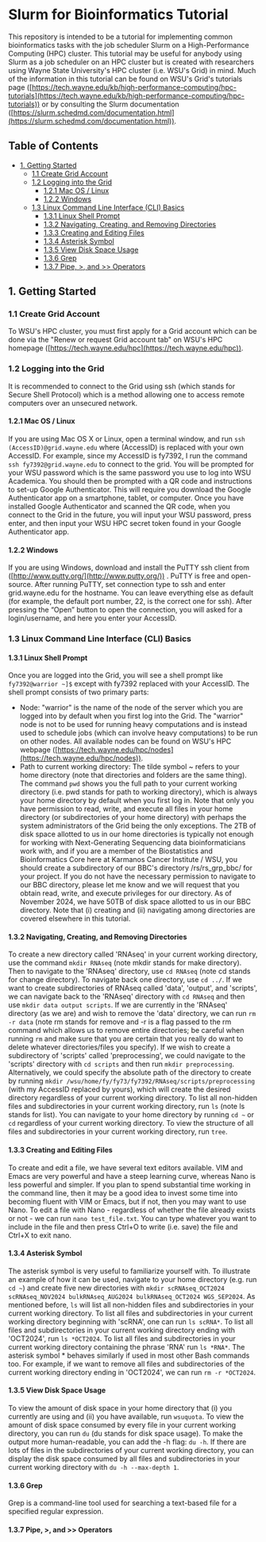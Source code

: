 # Slurm for Bioinformatics Tutorial

This repository is intended to be a tutorial for implementing common bioinformatics tasks with the job scheduler Slurm on a High-Performance Computing (HPC) cluster. This tutorial may be useful for anybody using Slurm as a job scheduler on an HPC cluster but is created with researchers using Wayne State University's HPC cluster (i.e. WSU's Grid) in mind. Much of the information in this tutorial can be found on WSU's Grid's tutorials page ([https://tech.wayne.edu/kb/high-performance-computing/hpc-tutorials](https://tech.wayne.edu/kb/high-performance-computing/hpc-tutorials)) or by consulting the Slurm documentation ([https://slurm.schedmd.com/documentation.html](https://slurm.schedmd.com/documentation.html)).

## Table of Contents
- [1. Getting Started](#getting-started)
   - [1.1 Create Grid Account](#create-account)
   - [1.2 Logging into the Grid](#logging-in)
      - [1.2.1 Mac OS / Linux](#logging-in-mac-linux)
      - [1.2.2 Windows](#logging-in-windows)
   - [1.3 Linux Command Line Interface (CLI) Basics](#basics)
      - [1.3.1 Linux Shell Prompt](#shell-prompt)
      - [1.3.2 Navigating, Creating, and Removing Directories](#navigating)
      - [1.3.3 Creating and Editing Files](#editing)
      - [1.3.4 Asterisk Symbol](#asterisk)
      - [1.3.5 View Disk Space Usage](#disk-space)
      - [1.3.6 Grep](#grep)
      - [1.3.7 Pipe, >, and >> Operators](#operators)


<a name="getting-started"></a>
## 1. Getting Started
<a name="create-account"></a>
### 1.1 Create Grid Account
To WSU's HPC cluster, you must first apply for a Grid account which can be done via the "Renew or request Grid account tab" on WSU's HPC homepage ([https://tech.wayne.edu/hpc](https://tech.wayne.edu/hpc)).

<a name="logging-in"></a>
### 1.2 Logging into the Grid
It is recommended to connect to the Grid using ssh (which stands for Secure Shell Protocol) which is a method allowing one to access remote computers over an unsecured network.
<a name="logging-in-mac-linux"></a>
#### 1.2.1 Mac OS / Linux
If you are using Mac OS X or Linux, open a terminal window, and run `ssh (AccessID)@grid.wayne.edu` where (AccessID) is replaced with your own AccessID. For example, since my AccessID is fy7392, I run the command `ssh fy7392@grid.wayne.edu` to connect to the grid. You will be prompted for your WSU password which is the same password 
you use to log into WSU Academica. You should then be prompted with a QR code and instructions
to set-up Google Authenticator. This will require you download the Google Authenticator app
on a smartphone, tablet, or computer. Once you have installed Google Authenticator and scanned the QR 
code, when you connect to the Grid in the future, you will input your WSU password, press enter, 
and then input your WSU HPC secret token found in your Google Authenticator app.

<a name="logging-in-windows"></a>
#### 1.2.2 Windows
If you are using Windows, download and install the PuTTY ssh client from
([http://www.putty.org/](http://www.putty.org/)) . PuTTY is free and open-source. After running
PuTTY, set connection type to ssh and enter grid.wayne.edu for the
hostname. You can leave everything else as default (for example, the default
port number, 22, is the correct one for ssh). After pressing the “Open”
button to open the connection, you will asked for a login/username, and
here you enter your AccessID.

<a name="basics"></a>
### 1.3 Linux Command Line Interface (CLI) Basics
<a name="shell-prompt"></a>
#### 1.3.1 Linux Shell Prompt
Once you are logged into the Grid, you will see a shell prompt like `fy7392@warrior ~]$` except with fy7392 replaced with your AccessID. The shell prompt consists of two primary parts:
  * Node: "warrior" is the name of the node of the server which you are logged into by default when you first log into the Grid. The "warrior" node is not to be used for running heavy computations and is instead used to schedule jobs (which can involve heavy computations) to be run on other nodes. All available nodes can be found on WSU's HPC webpage ([https://tech.wayne.edu/hpc/nodes](https://tech.wayne.edu/hpc/nodes)).
  * Path to current working directory: The tilde symbol ~ refers to your home directory (note that directories and folders are the same thing). The command `pwd` shows you the full path to your current working directory (i.e. pwd stands for path to working directory), which is always your home directory by default when you first log in. Note that only you have permission to read, write, and execute all files in your home directory (or subdirectories of your home directory) with perhaps the system administrators of the Grid being the only exceptions. The 2TB of disk space allotted to us in our home directories is typically not enough for working with Next-Generating Sequencing data bioinformaticians work with, and if you are a member of the Biostatistics and Bioinformatics Core here at Karmanos Cancer Institute / WSU, you should create a subdirectory of our BBC's directory /rs/rs_grp_bbc/ for your project. If you do not have the necessary permission to navigate to our BBC directory, please let me know and we will request that you obtain read, write, and execute privileges for our directory. As of November 2024, we have 50TB of disk space allotted to us in our BBC directory. Note that (i) creating and (ii) navigating among directories are covered elsewhere in this tutorial.

<a name="navigating"></a>
#### 1.3.2 Navigating, Creating, and Removing Directories
To create a new directory called 'RNAseq' in your current working directory, use the command `mkdir RNAseq` (note mkdir stands for make directory). Then to navigate to 
the 'RNAseq' directory, use `cd RNAseq` (note cd stands for change directory). To navigate back one directory, use `cd ../`. If we want to create subdirectories of 
RNAseq called 'data', 'output', and 'scripts', we can navigate back to the 'RNAseq' directory with 
`cd RNAseq` and then use `mkdir data output scripts`. If we are currently in the 'RNAseq' directory (as we are) and wish to remove the 'data' directory, we can run 
`rm -r data` (note rm stands for remove and -r is a flag passed to the rm command which allows us to remove entire directories; be careful when running `rm` and 
make sure that you are certain that you really do want to delete whatever directories/files you specify). If we wish to 
create a subdirectory of 'scripts' called 'preprocessing', we could navigate to the 'scripts' directory with `cd scripts` and then run `mkdir preprocessing`. Alternatively, we could specify 
the absolute path of the directory to create by running `mkdir /wsu/home/fy/fy73/fy7392/RNAseq/scripts/preprocessing` (with my AccessID replaced by yours), which will create 
the desired directory regardless of your current working directory. To list all non-hidden files and subdirectories in your current working directory, run `ls` (note ls stands for list). 
You can navigate to your home directory by running `cd ~` or `cd` regardless of your current working directory. To view the structure of all files and subdirectories in your current working directory, run `tree`.

<a name="editing"></a>
#### 1.3.3 Creating and Editing Files
To create and edit a file, we have several text editors available. VIM and Emacs are very powerful and have a steep learning curve, whereas Nano is less powerful and simpler. If you 
plan to spend substantial time working in the command line, then it may be a good idea to invest some time into becoming fluent with VIM or Emacs, but if not, then you may want 
to use Nano. To edit a file with Nano - regardless of whether the file already exists or not - we can run `nano test_file.txt`. You can type whatever you want to include in the file 
and then press Ctrl+O to write (i.e. save) the file and Ctrl+X to exit nano. 

<a name="asterisk"></a>
#### 1.3.4 Asterisk Symbol 
The asterisk symbol is very useful to familiarize yourself with. To illustrate an example of how it can be used, 
navigate to your home directory (e.g. run `cd ~`) and create five new directories 
with `mkdir scRNAseq_OCT2024 scRNAseq_NOV2024 bulkRNAseq_AUG2024 bulkRNAseq_OCT2024 WGS_SEP2024`. 
As mentioned before, `ls` will list all non-hidden files and subdirectories in your current working directory. 
To list all files and subdirectories in your current working directory beginning with 'scRNA', one can run `ls scRNA*`. 
To list all files and subdirectories in your current working directory ending with 'OCT2024', run `ls *OCT2024`. 
To list all files and subdirectories in your current working directory containing the phrase 'RNA' run `ls *RNA*`. 
The asterisk symbol * behaves similarly if used in most other Bash commands too. For example, if we want to remove 
all files and subdirectories of the current working directory ending in 'OCT2024', we can run `rm -r *OCT2024`.

<a name="disk-space"></a>
#### 1.3.5 View Disk Space Usage
To view the amount of disk space in your home directory that (i) you currently are using and (ii) you have available, run `wsuquota`. 
To view the amount of disk space consumed by every file in your current working directory, you can run `du` (du stands for disk space usage). 
To make the output more human-readable, you can add the -h flag: `du -h`. If there are lots of files in the subdirectories of your current working directory, you 
can display the disk space consumed by all files and subdirectories in your current working directory with `du -h --max-depth 1`.

<a name="grep"></a>
#### 1.3.6 Grep
Grep is a command-line tool used for searching a text-based file for a specified regular expression.

<a name="operators"></a>
#### 1.3.7 Pipe, >, and >> Operators



